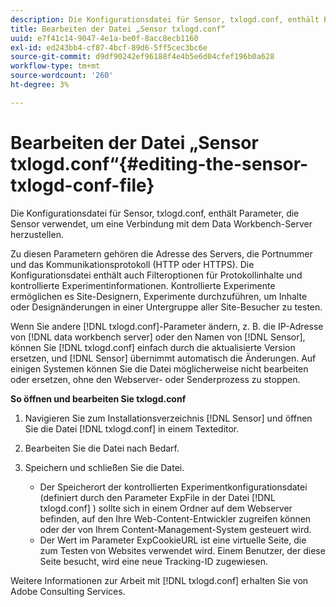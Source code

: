 ```yaml
---
description: Die Konfigurationsdatei für Sensor, txlogd.conf, enthält Parameter, die Sensor verwendet, um eine Verbindung mit dem Data Workbench-Server herzustellen.
title: Bearbeiten der Datei „Sensor txlogd.conf“
uuid: e7f41c14-9047-4e1a-be0f-8acc8ecb1160
exl-id: ed243bb4-cf87-4bcf-89d6-5ff5cec3bc6e
source-git-commit: d9df90242ef96188f4e4b5e6d04cfef196b0a628
workflow-type: tm+mt
source-wordcount: '260'
ht-degree: 3%

---
```


# Bearbeiten der Datei „Sensor txlogd.conf“{#editing-the-sensor-txlogd-conf-file}

Die Konfigurationsdatei für Sensor, txlogd.conf, enthält Parameter, die Sensor verwendet, um eine Verbindung mit dem Data Workbench-Server herzustellen.

Zu diesen Parametern gehören die Adresse des Servers, die Portnummer und das Kommunikationsprotokoll (HTTP oder HTTPS). Die Konfigurationsdatei enthält auch Filteroptionen für Protokollinhalte und kontrollierte Experimentinformationen. Kontrollierte Experimente ermöglichen es Site-Designern, Experimente durchzuführen, um Inhalte oder Designänderungen in einer Untergruppe aller Site-Besucher zu testen.

Wenn Sie andere [!DNL txlogd.conf]-Parameter ändern, z. B. die IP-Adresse von [!DNL data workbench server] oder den Namen von [!DNL Sensor], können Sie [!DNL txlogd.conf] einfach durch die aktualisierte Version ersetzen, und [!DNL Sensor] übernimmt automatisch die Änderungen. Auf einigen Systemen können Sie die Datei möglicherweise nicht bearbeiten oder ersetzen, ohne den Webserver- oder Senderprozess zu stoppen.

**So öffnen und bearbeiten Sie txlogd.conf**

1. Navigieren Sie zum Installationsverzeichnis [!DNL Sensor] und öffnen Sie die Datei [!DNL txlogd.conf] in einem Texteditor.
1. Bearbeiten Sie die Datei nach Bedarf.
1. Speichern und schließen Sie die Datei.

   * Der Speicherort der kontrollierten Experimentkonfigurationsdatei (definiert durch den Parameter ExpFile in der Datei [!DNL txlogd.conf] ) sollte sich in einem Ordner auf dem Webserver befinden, auf den Ihre Web-Content-Entwickler zugreifen können oder der von Ihrem Content-Management-System gesteuert wird.
   * Der Wert im Parameter ExpCookieURL ist eine virtuelle Seite, die zum Testen von Websites verwendet wird. Einem Benutzer, der diese Seite besucht, wird eine neue Tracking-ID zugewiesen.

Weitere Informationen zur Arbeit mit [!DNL txlogd.conf] erhalten Sie von Adobe Consulting Services.
